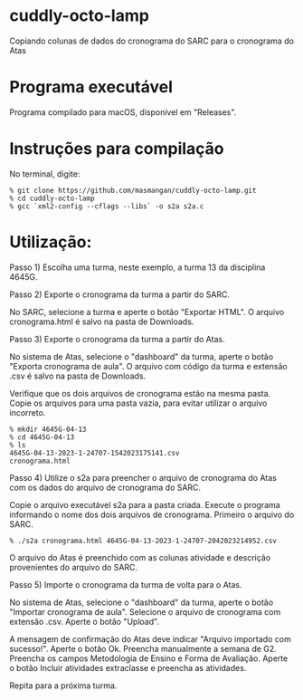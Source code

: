 # cuddly-octo-lamp
Copiando colunas de dados do cronograma do SARC para o cronograma do Atas


# Programa executável

Programa compilado para macOS, disponível em "Releases".

# Instruções para compilação

No terminal, digite:

```
% git clone https://github.com/masmangan/cuddly-octo-lamp.git
% cd cuddly-octo-lamp
% gcc `xml2-config --cflags --libs` -o s2a s2a.c
```


# Utilização:

Passo 1) Escolha uma turma, neste exemplo, a turma 13 da disciplina 4645G.

Passo 2) Exporte o cronograma da turma a partir do SARC.

No SARC, selecione a turma e aperte o botão "Exportar HTML". O arquivo cronograma.html é salvo na pasta de Downloads.

Passo 3) Exporte o cronograma da turma a partir do Atas.

No sistema de Atas, selecione o "dashboard" da turma, aperte o botão "Exporta cronograma de aula". O arquivo com código da turma e extensão .csv é salvo na pasta de Downloads.

Verifique que os dois arquivos de cronograma estão na mesma pasta. Copie os arquivos para uma pasta vazia, para evitar utilizar o arquivo incorreto. 

```
% mkdir 4645G-04-13
% cd 4645G-04-13
% ls
4645G-04-13-2023-1-24707-1542023175141.csv
cronograma.html
```

Passo 4) Utilize o s2a para preencher o arquivo de cronograma do Atas com os dados do arquivo de cronograma do SARC.

Copie o arquivo executável s2a para a pasta criada. Execute o programa informando o nome dos dois arquivos de cronograma.
Primeiro o arquivo do SARC.

```
% ./s2a cronograma.html 4645G-04-13-2023-1-24707-2042023214952.csv 
```
O arquivo do Atas é preenchido com as colunas atividade e descrição provenientes do arquivo do SARC.

Passo 5) Importe o cronograma da turma de volta para o Atas.

No sistema de Atas, selecione o "dashboard" da turma, aperte o botão "Importar cronograma de aula". Selecione o arquivo de cronograma com extensão .csv. Aperte o botão "Upload".

A mensagem de confirmação do Atas deve indicar "Arquivo importado com sucesso!". Aperte o botão Ok. 
Preencha manualmente a semana de G2. Preencha os campos Metodologia de Ensino e Forma de Avaliação.
Aperte o botão Incluir atividades extraclasse e preencha as atividades.

Repita para a próxima turma.




